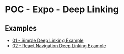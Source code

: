# POC - Expo - Deep Linking

## Examples

* [01 - Simple Deep Linking Example](https://github.com/qmachard/poc-expo-deep-linking/tree/01-simple-deep-linking)
* [02 - React Navigation Deep Linking Example](https://github.com/qmachard/poc-expo-deep-linking/tree/02-react-navigation-deeplinking)

